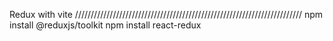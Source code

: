 
Redux with vite 
////////////////////////////////////////////////////////////////////////
npm install @reduxjs/toolkit
npm install react-redux